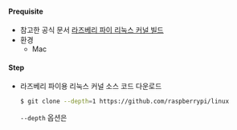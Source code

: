 #### Prequisite
- 참고한 공식 문서
  [라즈베리 파이 리눅스 커널 빌드](https://www.raspberrypi.com/documentation/computers/linux_kernel.html)
- 환경
	- Mac

#### Step
- 라즈베리 파이용 리눅스 커널 소스 코드 다운로드
  ```bash
  $ git clone --depth=1 https://github.com/raspberrypi/linux
  ```
  `--depth` 옵션은 

